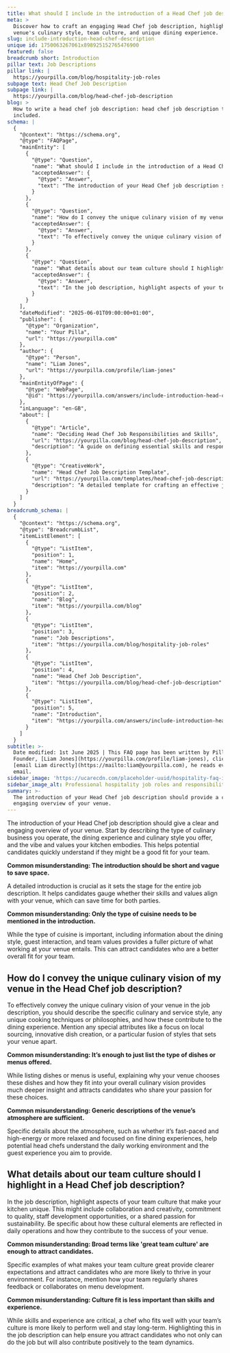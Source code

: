 ```yaml
---
title: What should I include in the introduction of a Head Chef job description?
meta: >
  Discover how to craft an engaging Head Chef job description, highlighting your
  venue's culinary style, team culture, and unique dining experience.
slug: include-introduction-head-chef-description
unique id: 1750063267061x898925152765476900
featured: false
breadcrumb short: Introduction
pillar text: Job Descriptions
pillar link: |
  https://yourpilla.com/blog/hospitality-job-roles
subpage text: Head Chef Job Description
subpage link: |
  https://yourpilla.com/blog/head-chef-job-description
blog: >
  How to write a head chef job description: head chef job description template
  included.
schema: |
  {
    "@context": "https://schema.org",
    "@type": "FAQPage",
    "mainEntity": [
      {
        "@type": "Question",
        "name": "What should I include in the introduction of a Head Chef job description?",
        "acceptedAnswer": {
          "@type": "Answer",
          "text": "The introduction of your Head Chef job description should provide a clear and engaging overview of your venue. Describe the type of culinary business you operate, the dining experience and style, and the values your kitchen upholds. This introduction helps potential candidates quickly determine if they might be a good match for your team. A detailed introduction is essential as it sets the tone for the entire job description and assists candidates in assessing if their skills and values align with what your venue offers."
        }
      },
      {
        "@type": "Question",
        "name": "How do I convey the unique culinary vision of my venue in the Head Chef job description?",
        "acceptedAnswer": {
          "@type": "Answer",
          "text": "To effectively convey the unique culinary vision of your venue in the job description, describe your specific culinary and service style, any unique cooking techniques or philosophies, and how these enhance the dining experience. Include details such as a focus on local sourcing, innovative dish creation, or a particular fusion of styles that characterise your venue. This deeper insight into your culinary vision helps attract candidates who share your passion for these culinary choices."
        }
      },
      {
        "@type": "Question",
        "name": "What details about our team culture should I highlight in a Head Chef job description?",
        "acceptedAnswer": {
          "@type": "Answer",
          "text": "In the job description, highlight aspects of your team culture that make your kitchen distinct, such as collaboration, creativity, quality commitment, staff development opportunities, or passion for sustainability. Be specific about how these cultural elements are integral to daily operations and contribute to the success of your venue. Emphasising these details not only offers clear expectations but also attracts candidates likely to thrive in and enrich your team environment."
        }
      }
    ],
    "dateModified": "2025-06-01T09:00:00+01:00",
    "publisher": {
      "@type": "Organization",
      "name": "Your Pilla",
      "url": "https://yourpilla.com"
    },
    "author": {
      "@type": "Person",
      "name": "Liam Jones",
      "url": "https://yourpilla.com/profile/liam-jones"
    },
    "mainEntityOfPage": {
      "@type": "WebPage",
      "@id": "https://yourpilla.com/answers/include-introduction-head-chef-description"
    },
    "inLanguage": "en-GB",
    "about": [
      {
        "@type": "Article",
        "name": "Deciding Head Chef Job Responsibilities and Skills",
        "url": "https://yourpilla.com/blog/head-chef-job-description",
        "description": "A guide on defining essential skills and responsibilities for a Head Chef to ensure finding the right match for your culinary venue."
      },
      {
        "@type": "CreativeWork",
        "name": "Head Chef Job Description Template",
        "url": "https://yourpilla.com/templates/head-chef-job-description",
        "description": "A detailed template for crafting an effective job description for a Head Chef position, outlining necessary qualifications and expectations."
      }
    ]
  }
breadcrumb_schema: |
  {
    "@context": "https://schema.org",
    "@type": "BreadcrumbList",
    "itemListElement": [
      {
        "@type": "ListItem",
        "position": 1,
        "name": "Home",
        "item": "https://yourpilla.com"
      },
      {
        "@type": "ListItem",
        "position": 2,
        "name": "Blog",
        "item": "https://yourpilla.com/blog"
      },
      {
        "@type": "ListItem",
        "position": 3,
        "name": "Job Descriptions",
        "item": "https://yourpilla.com/blog/hospitality-job-roles"
      },
      {
        "@type": "ListItem",
        "position": 4,
        "name": "Head Chef Job Description",
        "item": "https://yourpilla.com/blog/head-chef-job-description"
      },
      {
        "@type": "ListItem",
        "position": 5,
        "name": "Introduction",
        "item": "https://yourpilla.com/answers/include-introduction-head-chef-description"
      }
    ]
  }
subtitle: >-
  Date modified: 1st June 2025 | This FAQ page has been written by Pilla
  Founder, [Liam Jones](https://yourpilla.com/profile/liam-jones), click to
  [email Liam directly](https://mailto:liam@yourpilla.com), he reads every
  email.
sidebar_image: 'https://ucarecdn.com/placeholder-uuid/hospitality-faq-image.jpg'
sidebar_image_alt: Professional hospitality job roles and responsibilities
summary: >-
  The introduction of your Head Chef job description should provide a clear and
  engaging overview of your venue.
---
```

The introduction of your Head Chef job description should give a clear and engaging overview of your venue. Start by describing the type of culinary business you operate, the dining experience and culinary style you offer, and the vibe and values your kitchen embodies. This helps potential candidates quickly understand if they might be a good fit for your team.

**Common misunderstanding: The introduction should be short and vague to save space.**

A detailed introduction is crucial as it sets the stage for the entire job description. It helps candidates gauge whether their skills and values align with your venue, which can save time for both parties.

**Common misunderstanding: Only the type of cuisine needs to be mentioned in the introduction.**

While the type of cuisine is important, including information about the dining style, guest interaction, and team values provides a fuller picture of what working at your venue entails. This can attract candidates who are a better overall fit for your team.

## How do I convey the unique culinary vision of my venue in the Head Chef job description?

To effectively convey the unique culinary vision of your venue in the job description, you should describe the specific culinary and service style, any unique cooking techniques or philosophies, and how these contribute to the dining experience. Mention any special attributes like a focus on local sourcing, innovative dish creation, or a particular fusion of styles that sets your venue apart.

**Common misunderstanding: It’s enough to just list the type of dishes or menus offered.**

While listing dishes or menus is useful, explaining why your venue chooses these dishes and how they fit into your overall culinary vision provides much deeper insight and attracts candidates who share your passion for these choices.

**Common misunderstanding: Generic descriptions of the venue’s atmosphere are sufficient.**

Specific details about the atmosphere, such as whether it’s fast-paced and high-energy or more relaxed and focused on fine dining experiences, help potential head chefs understand the daily working environment and the guest experience you aim to provide.

## What details about our team culture should I highlight in a Head Chef job description?

In the job description, highlight aspects of your team culture that make your kitchen unique. This might include collaboration and creativity, commitment to quality, staff development opportunities, or a shared passion for sustainability. Be specific about how these cultural elements are reflected in daily operations and how they contribute to the success of your venue.

**Common misunderstanding: Broad terms like 'great team culture' are enough to attract candidates.**

Specific examples of what makes your team culture great provide clearer expectations and attract candidates who are more likely to thrive in your environment. For instance, mention how your team regularly shares feedback or collaborates on menu development.

**Common misunderstanding: Culture fit is less important than skills and experience.**

While skills and experience are critical, a chef who fits well with your team’s culture is more likely to perform well and stay long-term. Highlighting this in the job description can help ensure you attract candidates who not only can do the job but will also contribute positively to the team dynamics.
